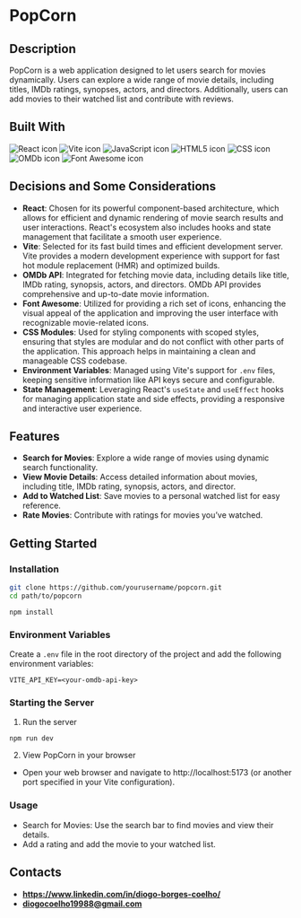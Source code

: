 # PopCorn

## Description
PopCorn is a web application designed to let users search for movies dynamically. Users can explore a wide range of movie details, including titles, IMDb ratings, synopses, actors, and directors. Additionally, users can add movies to their watched list and contribute with reviews.

## Built With
<img src="https://img.shields.io/badge/React-61DAFB?style=for-the-badge&logo=react&logoColor=black" alt="React icon" />
<img src="https://img.shields.io/badge/Vite-646CFF?style=for-the-badge&logo=vite&logoColor=white" alt="Vite icon" />
<img src="https://img.shields.io/badge/JavaScript-F7DF1E?style=for-the-badge&logo=javascript&logoColor=black" alt="JavaScript icon" />
<img src="https://img.shields.io/badge/HTML5-E34F26?style=for-the-badge&logo=html5&logoColor=white" alt="HTML5 icon" />
<img src="https://img.shields.io/badge/CSS-1572B6?style=for-the-badge&logo=css3&logoColor=white" alt="CSS icon" />
<img src="https://img.shields.io/badge/OMDb-000000?style=for-the-badge&logo=movie&logoColor=white" alt="OMDb icon" />
<img src="https://img.shields.io/badge/Font%20Awesome-339AF0?style=for-the-badge&logo=font-awesome&logoColor=white" alt="Font Awesome icon" />

## Decisions and Some Considerations
- **React**: Chosen for its powerful component-based architecture, which allows for efficient and dynamic rendering of movie search results and user interactions. React's ecosystem also includes hooks and state management that facilitate a smooth user experience.
- **Vite**: Selected for its fast build times and efficient development server. Vite provides a modern development experience with support for fast hot module replacement (HMR) and optimized builds.
- **OMDb API**: Integrated for fetching movie data, including details like title, IMDb rating, synopsis, actors, and directors. OMDb API provides comprehensive and up-to-date movie information.
- **Font Awesome**: Utilized for providing a rich set of icons, enhancing the visual appeal of the application and improving the user interface with recognizable movie-related icons.
- **CSS Modules**: Used for styling components with scoped styles, ensuring that styles are modular and do not conflict with other parts of the application. This approach helps in maintaining a clean and manageable CSS codebase.
- **Environment Variables**: Managed using Vite's support for `.env` files, keeping sensitive information like API keys secure and configurable.
- **State Management**: Leveraging React's `useState` and `useEffect` hooks for managing application state and side effects, providing a responsive and interactive user experience.

## Features
- **Search for Movies**: Explore a wide range of movies using dynamic search functionality.
- **View Movie Details**: Access detailed information about movies, including title, IMDb rating, synopsis, actors, and director.
- **Add to Watched List**: Save movies to a personal watched list for easy reference.
- **Rate Movies**: Contribute with ratings for movies you’ve watched.

## Getting Started
### Installation
```bash
git clone https://github.com/yourusername/popcorn.git
cd path/to/popcorn
```
```
npm install
```
### Environment Variables
Create a `.env` file in the root directory of the project and add the following environment variables:
```
VITE_API_KEY=<your-omdb-api-key>
```
### Starting the Server
1. Run the server
```
npm run dev
```
2. View PopCorn in your browser
- Open your web browser and navigate to http://localhost:5173 (or another port specified in your Vite configuration).
### Usage
- Search for Movies: Use the search bar to find movies and view their details.
- Add a rating and add the movie to your watched list.

## Contacts
- **https://www.linkedin.com/in/diogo-borges-coelho/**
- **diogocoelho19988@gmail.com**
